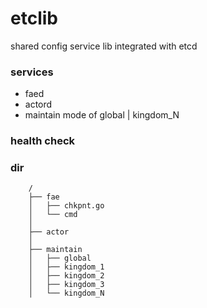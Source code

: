 etclib
======

shared config service lib integrated with etcd

### services

* faed
* actord
* maintain mode of global | kingdom_N

### health check

### dir

        /
        ├── fae
        │   ├── chkpnt.go
        │   └── cmd
        │   
        ├── actor
        │   
        ├── maintain
        │   ├── global
        │   ├── kingdom_1
        │   ├── kingdom_2
        │   ├── kingdom_3
        │   └── kingdom_N
